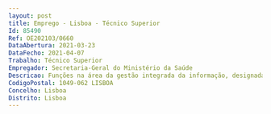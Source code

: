 ```yaml
--- 
layout: post
title: Emprego - Lisboa - Técnico Superior
Id: 85490
Ref: OE202103/0660
DataAbertura: 2021-03-23
DataFecho: 2021-04-07
Trabalho: Técnico Superior
Empregador: Secretaria-Geral do Ministério da Saúde
Descricao: Funções na área da gestão integrada da informação, designadamente, organização, utilização, conservação, avaliação, seleção e eliminação de documentos. Revisão do plano de classificação, consulta e incorporação de registos. Participação em ações de formação e preservação do património e arquivo históricos e de promoção de boas práticas, bem como em projetos de preservação digital.
CodigoPostal: 1049-062 LISBOA
Concelho: Lisboa
Distrito: Lisboa
--- 
```

